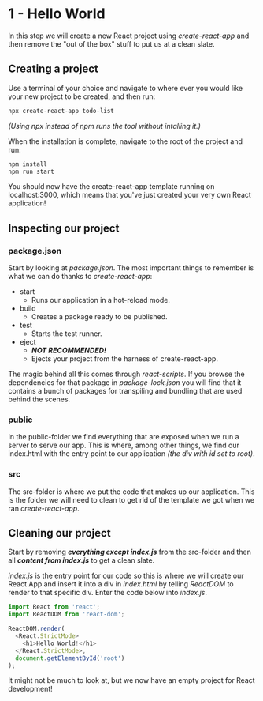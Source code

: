 # 1 - Hello World

In this step we will create a new React project using *create-react-app* and then remove the "out of the box" stuff to put us at a clean slate.

## Creating a project

Use a terminal of your choice and navigate to where ever you would like your new project to be created, and then run:

```bash
npx create-react-app todo-list
```
 *(Using npx instead of npm runs the tool without intalling it.)*

When the installation is complete, navigate to the root of the project and run:

```bash
npm install
npm run start
```

You should now have the create-react-app template running on localhost:3000, which means that you've just created your very own React application!

## Inspecting our project

### package.json
Start by looking at *package.json*. The most important things to remember is what we can do thanks to *create-react-app*:

* start
    * Runs our application in a hot-reload mode.
* build
    * Creates a package ready to be published.
* test
    * Starts the test runner.
* eject
    * ***NOT RECOMMENDED!***
    * Ejects your project from the harness of create-react-app.

The magic behind all this comes through *react-scripts*. If you browse the dependencies for that package in *package-lock.json* you will find that it contains a bunch of packages for transpiling and bundling that are used behind the scenes.

### public

In the public-folder we find everything that are exposed when we run a server to serve our app. This is where, among other things, we find our index.html with the entry point to our application *(the div with id set to root)*.

### src

The src-folder is where we put the code that makes up our application. This is the folder we will need to clean to get rid of the template we got when we ran *create-react-app*.

## Cleaning our project

Start by removing ***everything except index.js*** from the src-folder and then all ***content from index.js*** to get a clean slate.

*index.js* is the entry point for our code so this is where we will create our React App and insert it into a div in *index.html* by telling *ReactDOM* to render to that specific div. Enter the code below into *index.js*.

```javascript
import React from 'react';
import ReactDOM from 'react-dom';

ReactDOM.render(
  <React.StrictMode>
    <h1>Hello World!</h1>
  </React.StrictMode>,
  document.getElementById('root')
);
```

It might not be much to look at, but we now have an empty project for React development!